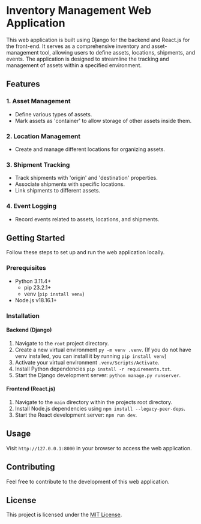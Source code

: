 # Inventory Management Web Application

This web application is built using Django for the backend and React.js for the front-end. It serves as a comprehensive inventory and asset-management tool, allowing users to define assets, locations, shipments, and events. The application is designed to streamline the tracking and management of assets within a specified environment.

## Features

### 1. Asset Management
- Define various types of assets.
- Mark assets as 'container' to allow storage of other assets inside them.

### 2. Location Management
- Create and manage different locations for organizing assets.

### 3. Shipment Tracking
- Track shipments with 'origin' and 'destination' properties.
- Associate shipments with specific locations.
- Link shipments to different assets.

### 4. Event Logging
- Record events related to assets, locations, and shipments.

## Getting Started

Follow these steps to set up and run the web application locally.

### Prerequisites
- Python 3.11.4+
   - pip 23.2.1+
   - venv (`pip install venv`)
- Node.js v18.16.1+

### Installation

#### Backend (Django)
1. Navigate to the `root` project directory.
2. Create a new virtual environment `py -m venv .venv`. (If you do not have venv installed, you can install it by running `pip install venv`)
2. Activate your virtual environment `.venv/Scripts/Activate`.
3. Install Python dependencies `pip install -r requirements.txt`.
4. Start the Django development server: `python manage.py runserver`.

#### Frontend (React.js)
1. Navigate to the `main` directory within the projects root directory.
2. Install Node.js dependencies using `npm install --legacy-peer-deps`.
3. Start the React development server: `npm run dev`.

## Usage

Visit `http://127.0.0.1:8000` in your browser to access the web application.

## Contributing

Feel free to contribute to the development of this web application.

## License

This project is licensed under the [MIT License](LICENSE).
